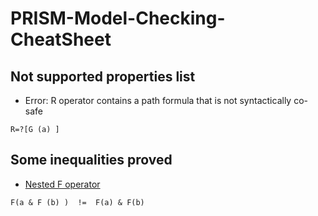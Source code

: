 # PRISM-Model-Checking-CheatSheet


## Not supported properties list

- Error: R operator contains a path formula that is not syntactically co-safe
``` 
R=?[G (a) ]
```


## Some inequalities proved

- [Nested F operator](https://github.com/Gricel-lee/PRISM-Model-Checking-CheatSheet/blob/main/Inequalities/NestedF/Readme.md)
```
F(a & F (b) )  !=  F(a) & F(b)
```
